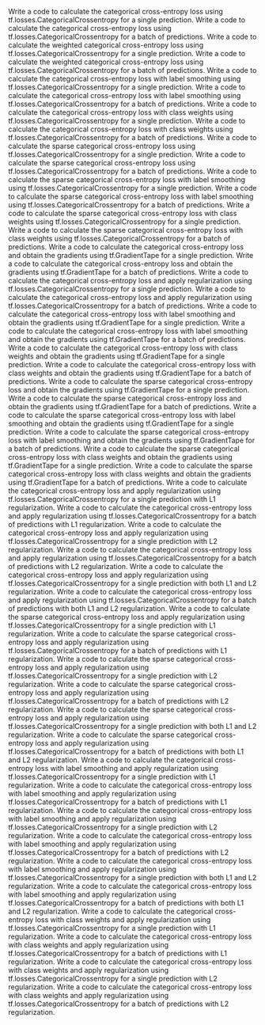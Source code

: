Write a code to calculate the categorical cross-entropy loss using tf.losses.CategoricalCrossentropy for a single prediction.
Write a code to calculate the categorical cross-entropy loss using tf.losses.CategoricalCrossentropy for a batch of predictions.
Write a code to calculate the weighted categorical cross-entropy loss using tf.losses.CategoricalCrossentropy for a single prediction.
Write a code to calculate the weighted categorical cross-entropy loss using tf.losses.CategoricalCrossentropy for a batch of predictions.
Write a code to calculate the categorical cross-entropy loss with label smoothing using tf.losses.CategoricalCrossentropy for a single prediction.
Write a code to calculate the categorical cross-entropy loss with label smoothing using tf.losses.CategoricalCrossentropy for a batch of predictions.
Write a code to calculate the categorical cross-entropy loss with class weights using tf.losses.CategoricalCrossentropy for a single prediction.
Write a code to calculate the categorical cross-entropy loss with class weights using tf.losses.CategoricalCrossentropy for a batch of predictions.
Write a code to calculate the sparse categorical cross-entropy loss using tf.losses.CategoricalCrossentropy for a single prediction.
Write a code to calculate the sparse categorical cross-entropy loss using tf.losses.CategoricalCrossentropy for a batch of predictions.
Write a code to calculate the sparse categorical cross-entropy loss with label smoothing using tf.losses.CategoricalCrossentropy for a single prediction.
Write a code to calculate the sparse categorical cross-entropy loss with label smoothing using tf.losses.CategoricalCrossentropy for a batch of predictions.
Write a code to calculate the sparse categorical cross-entropy loss with class weights using tf.losses.CategoricalCrossentropy for a single prediction.
Write a code to calculate the sparse categorical cross-entropy loss with class weights using tf.losses.CategoricalCrossentropy for a batch of predictions.
Write a code to calculate the categorical cross-entropy loss and obtain the gradients using tf.GradientTape for a single prediction.
Write a code to calculate the categorical cross-entropy loss and obtain the gradients using tf.GradientTape for a batch of predictions.
Write a code to calculate the categorical cross-entropy loss and apply regularization using tf.losses.CategoricalCrossentropy for a single prediction.
Write a code to calculate the categorical cross-entropy loss and apply regularization using tf.losses.CategoricalCrossentropy for a batch of predictions.
Write a code to calculate the categorical cross-entropy loss with label smoothing and obtain the gradients using tf.GradientTape for a single prediction.
Write a code to calculate the categorical cross-entropy loss with label smoothing and obtain the gradients using tf.GradientTape for a batch of predictions.
Write a code to calculate the categorical cross-entropy loss with class weights and obtain the gradients using tf.GradientTape for a single prediction.
Write a code to calculate the categorical cross-entropy loss with class weights and obtain the gradients using tf.GradientTape for a batch of predictions.
Write a code to calculate the sparse categorical cross-entropy loss and obtain the gradients using tf.GradientTape for a single prediction.
Write a code to calculate the sparse categorical cross-entropy loss and obtain the gradients using tf.GradientTape for a batch of predictions.
Write a code to calculate the sparse categorical cross-entropy loss with label smoothing and obtain the gradients using tf.GradientTape for a single prediction.
Write a code to calculate the sparse categorical cross-entropy loss with label smoothing and obtain the gradients using tf.GradientTape for a batch of predictions.
Write a code to calculate the sparse categorical cross-entropy loss with class weights and obtain the gradients using tf.GradientTape for a single prediction.
Write a code to calculate the sparse categorical cross-entropy loss with class weights and obtain the gradients using tf.GradientTape for a batch of predictions.
Write a code to calculate the categorical cross-entropy loss and apply regularization using tf.losses.CategoricalCrossentropy for a single prediction with L1 regularization.
Write a code to calculate the categorical cross-entropy loss and apply regularization using tf.losses.CategoricalCrossentropy for a batch of predictions with L1 regularization.
Write a code to calculate the categorical cross-entropy loss and apply regularization using tf.losses.CategoricalCrossentropy for a single prediction with L2 regularization.
Write a code to calculate the categorical cross-entropy loss and apply regularization using tf.losses.CategoricalCrossentropy for a batch of predictions with L2 regularization.
Write a code to calculate the categorical cross-entropy loss and apply regularization using tf.losses.CategoricalCrossentropy for a single prediction with both L1 and L2 regularization.
Write a code to calculate the categorical cross-entropy loss and apply regularization using tf.losses.CategoricalCrossentropy for a batch of predictions with both L1 and L2 regularization.
Write a code to calculate the sparse categorical cross-entropy loss and apply regularization using tf.losses.CategoricalCrossentropy for a single prediction with L1 regularization.
Write a code to calculate the sparse categorical cross-entropy loss and apply regularization using tf.losses.CategoricalCrossentropy for a batch of predictions with L1 regularization.
Write a code to calculate the sparse categorical cross-entropy loss and apply regularization using tf.losses.CategoricalCrossentropy for a single prediction with L2 regularization.
Write a code to calculate the sparse categorical cross-entropy loss and apply regularization using tf.losses.CategoricalCrossentropy for a batch of predictions with L2 regularization.
Write a code to calculate the sparse categorical cross-entropy loss and apply regularization using tf.losses.CategoricalCrossentropy for a single prediction with both L1 and L2 regularization.
Write a code to calculate the sparse categorical cross-entropy loss and apply regularization using tf.losses.CategoricalCrossentropy for a batch of predictions with both L1 and L2 regularization.
Write a code to calculate the categorical cross-entropy loss with label smoothing and apply regularization using tf.losses.CategoricalCrossentropy for a single prediction with L1 regularization.
Write a code to calculate the categorical cross-entropy loss with label smoothing and apply regularization using tf.losses.CategoricalCrossentropy for a batch of predictions with L1 regularization.
Write a code to calculate the categorical cross-entropy loss with label smoothing and apply regularization using tf.losses.CategoricalCrossentropy for a single prediction with L2 regularization.
Write a code to calculate the categorical cross-entropy loss with label smoothing and apply regularization using tf.losses.CategoricalCrossentropy for a batch of predictions with L2 regularization.
Write a code to calculate the categorical cross-entropy loss with label smoothing and apply regularization using tf.losses.CategoricalCrossentropy for a single prediction with both L1 and L2 regularization.
Write a code to calculate the categorical cross-entropy loss with label smoothing and apply regularization using tf.losses.CategoricalCrossentropy for a batch of predictions with both L1 and L2 regularization.
Write a code to calculate the categorical cross-entropy loss with class weights and apply regularization using tf.losses.CategoricalCrossentropy for a single prediction with L1 regularization.
Write a code to calculate the categorical cross-entropy loss with class weights and apply regularization using tf.losses.CategoricalCrossentropy for a batch of predictions with L1 regularization.
Write a code to calculate the categorical cross-entropy loss with class weights and apply regularization using tf.losses.CategoricalCrossentropy for a single prediction with L2 regularization.
Write a code to calculate the categorical cross-entropy loss with class weights and apply regularization using tf.losses.CategoricalCrossentropy for a batch of predictions with L2 regularization.